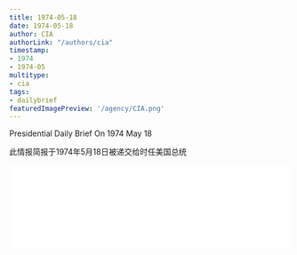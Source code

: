 ```yaml
---
title: 1974-05-18
date: 1974-05-18
author: CIA 
authorLink: "/authors/cia"
timestamp: 
- 1974
- 1974-05
multitype: 
- cia
tags: 
- dailybrief
featuredImagePreview: '/agency/CIA.png'
---
```



Presidential Daily Brief On 1974 May 18

此情报简报于1974年5月18日被递交给时任美国总统

<!--more-->





<div id="over" style="width:100%; overflow:hidden"> <iframe id="sFrame" name="sFrame" frameborder="no" border="0"  allowfullscreen marginwidth="0" scrolling="no" src = " /CIA/1974-05-18.html "  style = " position:absulute; width: 806px; top: 300;" > </iframe> </div>